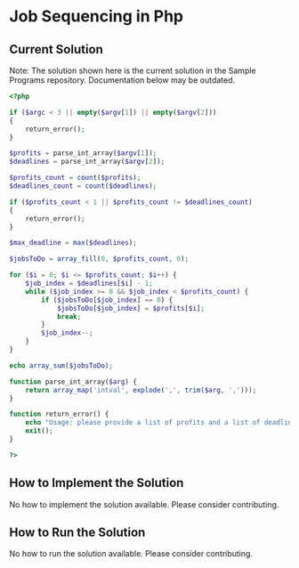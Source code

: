 # Job Sequencing in Php

## Current Solution

Note: The solution shown here is the current solution in the Sample Programs repository. Documentation below may be outdated.

```Php
<?php

if ($argc < 3 || empty($argv[1]) || empty($argv[2]))
{
    return_error();
}

$profits = parse_int_array($argv[1]);
$deadlines = parse_int_array($argv[2]);

$profits_count = count($profits);
$deadlines_count = count($deadlines);

if ($profits_count < 1 || $profits_count != $deadlines_count)
{
    return_error();
}

$max_deadline = max($deadlines);

$jobsToDo = array_fill(0, $profits_count, 0);

for ($i = 0; $i <= $profits_count; $i++) {
    $job_index = $deadlines[$i] - 1;
    while ($job_index >= 0 && $job_index < $profits_count) {
        if ($jobsToDo[$job_index] == 0) {
            $jobsToDo[$job_index] = $profits[$i];
            break;
        }
        $job_index--;
    }
}

echo array_sum($jobsToDo); 

function parse_int_array($arg) {
    return array_map('intval', explode(',', trim($arg, ',')));
}

function return_error() {
    echo "Usage: please provide a list of profits and a list of deadlines\n";
    exit();
}

?>
```

## How to Implement the Solution

No how to implement the solution available. Please consider contributing.

## How to Run the Solution

No how to run the solution available. Please consider contributing.